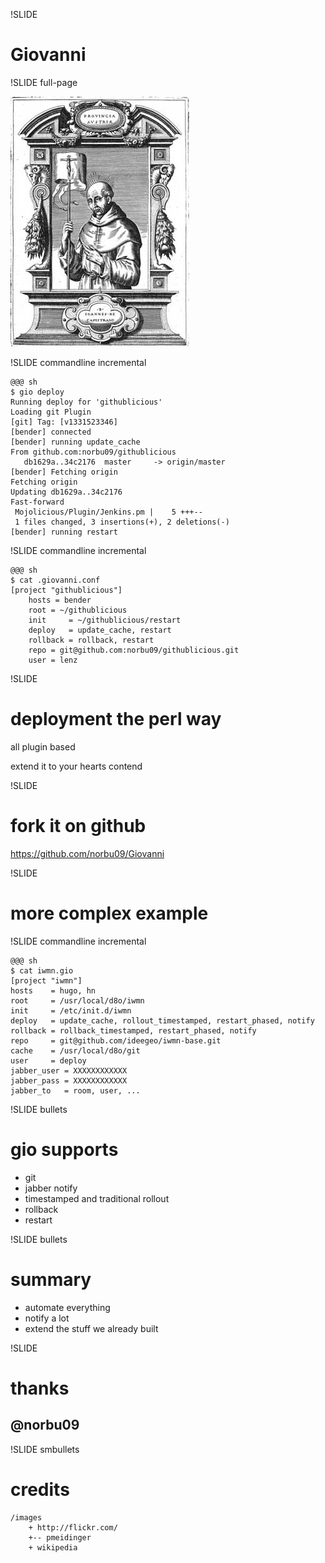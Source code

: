 !SLIDE 
# Giovanni #

!SLIDE full-page

![capistrano](capistrano.jpg)

!SLIDE commandline incremental
    
    @@@ sh
    $ gio deploy
    Running deploy for 'githublicious'
    Loading git Plugin
    [git] Tag: [v1331523346] 
    [bender] connected
    [bender] running update_cache
    From github.com:norbu09/githublicious
       db1629a..34c2176  master     -> origin/master
    [bender] Fetching origin
    Fetching origin
    Updating db1629a..34c2176
    Fast-forward
     Mojolicious/Plugin/Jenkins.pm |    5 +++--
     1 files changed, 3 insertions(+), 2 deletions(-)
    [bender] running restart


!SLIDE commandline incremental

    @@@ sh
    $ cat .giovanni.conf
    [project "githublicious"]
        hosts = bender
        root = ~/githublicious
        init     = ~/githublicious/restart
        deploy   = update_cache, restart
        rollback = rollback, restart
        repo = git@github.com:norbu09/githublicious.git
        user = lenz

!SLIDE
# deployment the perl way #

all plugin based

extend it to your hearts contend

!SLIDE
# fork it on github #

https://github.com/norbu09/Giovanni

!SLIDE
# more complex example #

!SLIDE commandline incremental

    @@@ sh
    $ cat iwmn.gio
    [project "iwmn"]
    hosts    = hugo, hn
    root     = /usr/local/d8o/iwmn
    init     = /etc/init.d/iwmn
    deploy   = update_cache, rollout_timestamped, restart_phased, notify
    rollback = rollback_timestamped, restart_phased, notify
    repo     = git@github.com/ideegeo/iwmn-base.git
    cache    = /usr/local/d8o/git
    user     = deploy
    jabber_user = XXXXXXXXXXXX
    jabber_pass = XXXXXXXXXXXX
    jabber_to   = room, user, ...

!SLIDE bullets
# gio supports #

* git
* jabber notify
* timestamped and traditional rollout
* rollback
* restart

!SLIDE bullets
# summary #

* automate everything
* notify a lot
* extend the stuff we already built

!SLIDE
# thanks #
## @norbu09 ##


!SLIDE smbullets
# credits #

    /images
        + http://flickr.com/
        +-- pmeidinger
        + wikipedia

